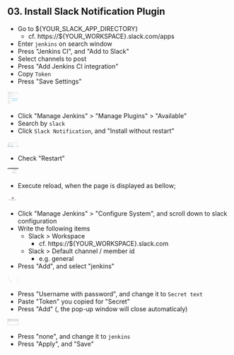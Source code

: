 ## 03. Install Slack Notification Plugin

- Go to ${YOUR_SLACK_APP_DIRECTORY}
  - cf. https://${YOUR_WORKSPACE}.slack.com/apps
- Enter `jenkins` on search window
- Press "Jenkins CI", and "Add to Slack"
- Select channels to post
- Press "Add Jenkins CI integration"
- Copy `Token`
- Press "Save Settings"

<img src="/docs/03_installSlackPlugin/img/slackApp.png" alt="Config slack app" style="max-width:5%;">

- Click "Manage Jenkins" > "Manage Plugins" > "Available"
- Search by `slack`
- Click `Slack Notification`, and "Install without restart"

<img src="/docs/03_installSlackPlugin/img/installSlackNotificationPlugin.png" alt="install Slack Notification Plugin" style="max-width:5%;">

- Check "Restart"

<img src="/docs/03_installSlackPlugin/img/restartJenkins.png" alt="Get restart" style="max-width:5%;">

- Execute reload, when the page is displayed as bellow;

<img src="/docs/03_installSlackPlugin/img/executeReload.png" alt="Get restart" style="max-width:5%;">

- Click "Manage Jenkins" > "Configure System", and scroll down to slack configuration
- Write the following items
  - Slack > Workspace
    - cf. https://${YOUR_WORKSPACE}.slack.com
  - Slack > Default channel / member id
    - e.g. general
- Press "Add", and select "jenkins"

<img src="/docs/03_installSlackPlugin/img/configSlackPlugin1.png" alt="Config slack plugin" style="max-width:5%;">

- Press "Username with password", and change it to `Secret text`
- Paste "Token" you copied for "Secret"
- Press "Add" (, the pop-up window will close automaticaly)

<img src="/docs/03_installSlackPlugin/img/configSlackPlugin2.png" alt="Config slack plugin" style="max-width:5%;">

- Press "none", and change it to `jenkins`
- Press "Apply", and "Save"

 	